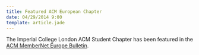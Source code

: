 ```yaml
---
title: Featured ACM European Chapter
date: 04/29/2014 9:00
template: article.jade
---
```

The Imperial College London ACM Student Chapter has been featured in the [ACM
MemberNet Europe
Bulletin](http://europe.acm.org/mn-europe/archives/apr-29-2014.html#Featured-chapter).

